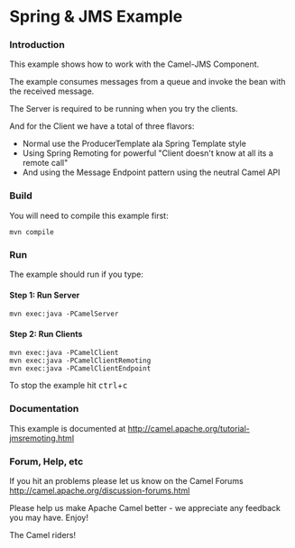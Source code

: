 # Spring & JMS Example

### Introduction
This example shows how to work with the Camel-JMS Component.

The example consumes messages from a queue and invoke the bean
with the received message.

The Server is required to be running when you try the clients.

And for the Client we have a total of three flavors:
- Normal use the ProducerTemplate ala Spring Template style
- Using Spring Remoting for powerful "Client doesn't know at all its a remote call"
- And using the Message Endpoint pattern using the neutral Camel API

### Build
You will need to compile this example first:

	mvn compile

### Run
The example should run if you type:

#### Step 1: Run Server
	mvn exec:java -PCamelServer

#### Step 2: Run Clients
	mvn exec:java -PCamelClient
	mvn exec:java -PCamelClientRemoting
	mvn exec:java -PCamelClientEndpoint

To stop the example hit <kbd>ctrl</kbd>+<kbd>c</kbd>

### Documentation

This example is documented at <http://camel.apache.org/tutorial-jmsremoting.html>

### Forum, Help, etc

If you hit an problems please let us know on the Camel Forums
	<http://camel.apache.org/discussion-forums.html>

Please help us make Apache Camel better - we appreciate any feedback you may
have.  Enjoy!



The Camel riders!
